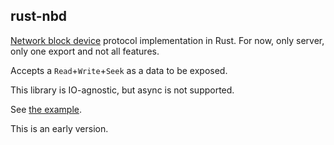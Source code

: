 rust-nbd
---

[Network block device](https://en.wikipedia.org/wiki/Network_block_device) protocol implementation in Rust. For now, only server, only one export and not all features.

Accepts a `Read`+`Write`+`Seek` as a data to be exposed.

This library is IO-agnostic, but async is not supported.

See [the example](https://github.com/vi/rust-nbd/blob/master/examples/server.rs).

This is an early version.

